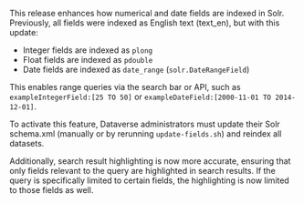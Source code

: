 This release enhances how numerical and date fields are indexed in Solr. Previously, all fields were indexed as English text (text_en), but with this update:

* Integer fields are indexed as `plong`
* Float fields are indexed as `pdouble`
* Date fields are indexed as `date_range` (`solr.DateRangeField`)

This enables range queries via the search bar or API, such as `exampleIntegerField:[25 TO 50]` or `exampleDateField:[2000-11-01 TO 2014-12-01]`.

To activate this feature, Dataverse administrators must update their Solr schema.xml (manually or by rerunning `update-fields.sh`) and reindex all datasets.

Additionally, search result highlighting is now more accurate, ensuring that only fields relevant to the query are highlighted in search results. If the query is specifically limited to certain fields, the highlighting is now limited to those fields as well.